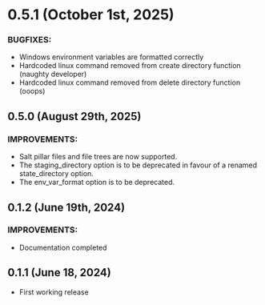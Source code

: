 # 0.5.1 (October 1st, 2025)
### BUGFIXES:

* Windows environment variables are formatted correctly
* Hardcoded linux command removed from create directory function (naughty developer)
* Hardcoded linux command removed from delete directory function (ooops)

## 0.5.0 (August 29th, 2025)
### IMPROVEMENTS:
* Salt pillar files and file trees are now supported.
* The staging_directory option is to be deprecated in favour of a renamed state_directory option.
* The env_var_format option is to be deprecated.

## 0.1.2 (June 19th, 2024)
### IMPROVEMENTS:
* Documentation completed

## 0.1.1 (June 18, 2024)
* First working release